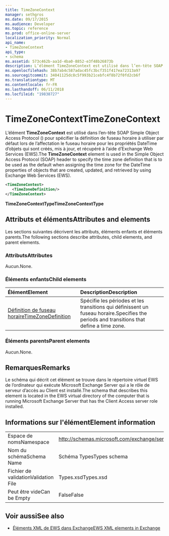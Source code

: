 ```yaml
---
title: TimeZoneContext
manager: sethgros
ms.date: 09/17/2015
ms.audience: Developer
ms.topic: reference
ms.prod: office-online-server
localization_priority: Normal
api_name:
- TimeZoneContext
api_type:
- schema
ms.assetid: 573c462b-aa1d-4ba0-8852-e3f48b26873b
description: L’élément TimeZoneContext est utilisé dans l’en-tête SOAP Simple Object Access Protocol () pour spécifier la définition de fuseau horaire à utiliser par défaut lors de l’affectation le fuseau horaire pour les propriétés DateTime des objets qui sont créés, mis à jour et récupérés par à l’aide d’Exchange Web Services (EWS).
ms.openlocfilehash: 38b7ab4c587adac45fc3bcf351f417ea72313a97
ms.sourcegitcommit: 34041125dc8c5f993b21cebfc4f8b72f0fd2cb6f
ms.translationtype: MT
ms.contentlocale: fr-FR
ms.lasthandoff: 06/11/2018
ms.locfileid: "19838727"
---
```

# <a name="timezonecontext"></a><span data-ttu-id="e8447-103">TimeZoneContext</span><span class="sxs-lookup"><span data-stu-id="e8447-103">TimeZoneContext</span></span>

<span data-ttu-id="e8447-104">L’élément **TimeZoneContext** est utilisé dans l’en-tête SOAP Simple Object Access Protocol () pour spécifier la définition de fuseau horaire à utiliser par défaut lors de l’affectation le fuseau horaire pour les propriétés DateTime d’objets qui sont créés, mis à jour, et récupéré à l’aide d’Exchange Web Services (EWS).</span><span class="sxs-lookup"><span data-stu-id="e8447-104">The **TimeZoneContext** element is used in the Simple Object Access Protocol (SOAP) header to specify the time zone definition that is to be used as the default when assigning the time zone for the DateTime properties of objects that are created, updated, and retrieved by using Exchange Web Services (EWS).</span></span> 
  
```xml
<TimeZoneContext>
   <TimeZoneDefinition/>
</TimeZoneContext>
```

 <span data-ttu-id="e8447-105">**TimeZoneContextType**</span><span class="sxs-lookup"><span data-stu-id="e8447-105">**TimeZoneContextType**</span></span>
## <a name="attributes-and-elements"></a><span data-ttu-id="e8447-106">Attributs et éléments</span><span class="sxs-lookup"><span data-stu-id="e8447-106">Attributes and elements</span></span>

<span data-ttu-id="e8447-107">Les sections suivantes décrivent les attributs, éléments enfants et éléments parents.</span><span class="sxs-lookup"><span data-stu-id="e8447-107">The following sections describe attributes, child elements, and parent elements.</span></span>
  
### <a name="attributes"></a><span data-ttu-id="e8447-108">Attributs</span><span class="sxs-lookup"><span data-stu-id="e8447-108">Attributes</span></span>

<span data-ttu-id="e8447-109">Aucun.</span><span class="sxs-lookup"><span data-stu-id="e8447-109">None.</span></span>
  
### <a name="child-elements"></a><span data-ttu-id="e8447-110">Éléments enfants</span><span class="sxs-lookup"><span data-stu-id="e8447-110">Child elements</span></span>

|<span data-ttu-id="e8447-111">**Élément**</span><span class="sxs-lookup"><span data-stu-id="e8447-111">**Element**</span></span>|<span data-ttu-id="e8447-112">**Description**</span><span class="sxs-lookup"><span data-stu-id="e8447-112">**Description**</span></span>|
|:-----|:-----|
|[<span data-ttu-id="e8447-113">Définition de fuseau horaire</span><span class="sxs-lookup"><span data-stu-id="e8447-113">TimeZoneDefinition</span></span>](timezonedefinition.md) <br/> |<span data-ttu-id="e8447-114">Spécifie les périodes et les transitions qui définissent un fuseau horaire.</span><span class="sxs-lookup"><span data-stu-id="e8447-114">Specifies the periods and transitions that define a time zone.</span></span>  <br/> |
   
### <a name="parent-elements"></a><span data-ttu-id="e8447-115">Éléments parents</span><span class="sxs-lookup"><span data-stu-id="e8447-115">Parent elements</span></span>

<span data-ttu-id="e8447-116">Aucun.</span><span class="sxs-lookup"><span data-stu-id="e8447-116">None.</span></span>
  
## <a name="remarks"></a><span data-ttu-id="e8447-117">Remarques</span><span class="sxs-lookup"><span data-stu-id="e8447-117">Remarks</span></span>

<span data-ttu-id="e8447-118">Le schéma qui décrit cet élément se trouve dans le répertoire virtuel EWS de l’ordinateur qui exécute Microsoft Exchange Server qui a le rôle de serveur d’accès au Client est installé.</span><span class="sxs-lookup"><span data-stu-id="e8447-118">The schema that describes this element is located in the EWS virtual directory of the computer that is running Microsoft Exchange Server that has the Client Access server role installed.</span></span>
  
## <a name="element-information"></a><span data-ttu-id="e8447-119">Informations sur l'élément</span><span class="sxs-lookup"><span data-stu-id="e8447-119">Element information</span></span>

|||
|:-----|:-----|
|<span data-ttu-id="e8447-120">Espace de noms</span><span class="sxs-lookup"><span data-stu-id="e8447-120">Namespace</span></span>  <br/> |http://schemas.microsoft.com/exchange/services/2006/types  <br/> |
|<span data-ttu-id="e8447-121">Nom du schéma</span><span class="sxs-lookup"><span data-stu-id="e8447-121">Schema Name</span></span>  <br/> |<span data-ttu-id="e8447-122">Schéma Types</span><span class="sxs-lookup"><span data-stu-id="e8447-122">Types schema</span></span>  <br/> |
|<span data-ttu-id="e8447-123">Fichier de validation</span><span class="sxs-lookup"><span data-stu-id="e8447-123">Validation File</span></span>  <br/> |<span data-ttu-id="e8447-124">Types.xsd</span><span class="sxs-lookup"><span data-stu-id="e8447-124">Types.xsd</span></span>  <br/> |
|<span data-ttu-id="e8447-125">Peut être vide</span><span class="sxs-lookup"><span data-stu-id="e8447-125">Can be Empty</span></span>  <br/> |<span data-ttu-id="e8447-126">False</span><span class="sxs-lookup"><span data-stu-id="e8447-126">False</span></span>  <br/> |
   
## <a name="see-also"></a><span data-ttu-id="e8447-127">Voir aussi</span><span class="sxs-lookup"><span data-stu-id="e8447-127">See also</span></span>



- [<span data-ttu-id="e8447-128">Éléments XML de EWS dans Exchange</span><span class="sxs-lookup"><span data-stu-id="e8447-128">EWS XML elements in Exchange</span></span>](ews-xml-elements-in-exchange.md)

